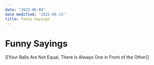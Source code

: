 ```yaml
---
date: "2022-06-09"
date modified: "2022-06-15"
title: Funny Sayings
---
```


# Funny Sayings
[[Your Balls Are Not Equal, There is Always One in Front of the Other]]
